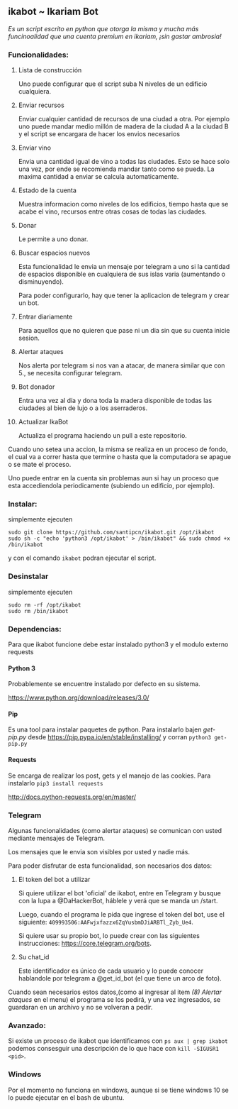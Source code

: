 ## ikabot ~ Ikariam Bot

_Es un script escrito en python que otorga la misma y mucha más funcinoalidad que una cuenta premium en ikariam, ¡sin gastar ambrosia!_

### Funcionalidades:

1) Lista de construcción

	Uno puede configurar que el script suba N niveles de un edificio cualquiera.
	
2) Enviar recursos 

	Enviar cualquier cantidad de recursos de una ciudad a otra. Por ejemplo uno puede mandar medio millón de madera de la ciudad A a la ciudad B y el script se encargara de hacer los envios necesarios

3) Enviar vino

	Envia una cantidad igual de vino a todas las ciudades. Esto se hace solo una vez, por ende se recomienda mandar tanto como se pueda. La maxima cantidad a enviar se calcula automaticamente.

4) Estado de la cuenta

	Muestra informacion como niveles de los edificios, tiempo hasta que se acabe el vino, recursos entre otras cosas de todas las ciudades.
	
5) Donar

	Le permite a uno donar.
	
6) Buscar espacios nuevos

	Esta funcionalidad le envia un mensaje por telegram a uno si la cantidad de espacios disponible en cualquiera de sus islas varia (aumentando o disminuyendo).
	
	Para poder configurarlo, hay que tener la aplicacion de telegram y crear un bot.
	
7) Entrar diariamente

	Para aquellos que no quieren que pase ni un dia sin que su cuenta inicie sesion.
8) Alertar ataques

	Nos alerta por telegram si nos van a atacar, de manera similar que con 5., se necesita configurar telegram.

9) Bot donador

	Entra una vez al día y dona toda la madera disponible de todas las ciudades al bien de lujo o a los aserraderos.

10) Actualizar IkaBot

	Actualiza el programa haciendo un pull a este repositorio.

Cuando uno setea una accion, la misma se realiza en un proceso de fondo, el cual va a correr hasta que termine o hasta que la computadora se apague o se mate el proceso.

Uno puede entrar en la cuenta sin problemas aun si hay un proceso que esta accediendola periodicamente (subiendo un edificio, por ejemplo).

### Instalar:

simplemente ejecuten

	sudo git clone https://github.com/santipcn/ikabot.git /opt/ikabot
	sudo sh -c "echo 'python3 /opt/ikabot' > /bin/ikabot" && sudo chmod +x /bin/ikabot
	
y con el comando `ikabot` podran ejecutar el script.

### Desinstalar

simplemente ejecuten

	sudo rm -rf /opt/ikabot
	sudo rm /bin/ikabot

### Dependencias:

Para que ikabot funcione debe estar instalado python3 y el modulo externo requests
#### Python 3
Probablemente se encuentre instalado por defecto en su sistema.

https://www.python.org/download/releases/3.0/

#### Pip
Es una tool para instalar paquetes de python.
Para instalarlo bajen _get-pip.py_ desde https://pip.pypa.io/en/stable/installing/ 
y corran `python3 get-pip.py`

#### Requests
Se encarga de realizar los post, gets y el manejo de las cookies.
Para instalarlo `pip3 install requests`

http://docs.python-requests.org/en/master/

### Telegram

Algunas funcionalidades (como alertar ataques) se comunican con usted mediante mensajes de Telegram.

Los mensajes que le envia son visibles por usted y nadie más.

Para poder disfrutar de esta funcionalidad, son necesarios dos datos:

1) El token del bot a utilizar

	Si quiere utilizar el bot 'oficial' de ikabot, entre en Telegram y busque con la lupa a @DaHackerBot, háblele y verá que se manda un /start.
	
	Luego, cuando el programa le pida que ingrese el token del bot, use el siguiente: `409993506:AAFwjxfazzx6ZqYusbmDJiARBTl_Zyb_Ue4`.
	
	Si quiere usar su propio bot, lo puede crear con las siguientes instrucciones: https://core.telegram.org/bots.

2) Su chat_id

	Este identificador es único de cada usuario y lo puede conocer hablandole por telegram a @get_id_bot (el que tiene un arco de foto).

Cuando sean necesarios estos datos,(como al ingresar al item _(8) Alertar ataques_ en el menu) el programa se los pedirá, y una vez ingresados, se guardaran en un archivo y no se volveran a pedir.


### Avanzado:

Si existe un proceso de ikabot que identificamos con `ps aux | grep ikabot` podemos consesguir una descripción de lo que hace con `kill -SIGUSR1 <pid>`.

### Windows

Por el momento no funciona en windows, aunque si se tiene windows 10 se lo puede ejecutar en el bash de ubuntu.

